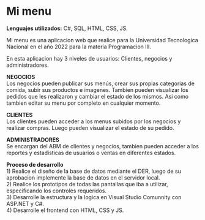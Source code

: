 <h1>Mi menu</h1>

<b>Lenguajes utilizados:</b> C#, SQL, HTML, CSS, JS.

Mi menu es una aplicacion web que realice para la Universidad Tecnologica Nacional en el año 2022 para la materia Programacion III.

En esta aplicacion hay 3 niveles de usuarios: Clientes, negocios y administradores.

<b>NEGOCIOS</b> <br>
Los negocios pueden publicar sus menús, crear sus propias categorias de comida, subir sus productos e imagenes. Tambien pueden visualizar los pedidos que les realizaron y cambiar el estado de los mismos. Asi como tambien editar su menu por completo en cualquier momento.

<b>CLIENTES</b><br>
Los clientes pueden acceder a los menus subidos por los negocios y realizar compras. Luego pueden visualizar el estado de su pedido.

<b>ADMINISTRADORES</b><br>
    Se encargan del ABM de clientes y negocios, tambien pueden acceder a los reportes y estadisticas de usuarios o ventas en diferentes estados.


<b>Proceso de desarrollo</b><br>
    1) Realice el diseño de la base de datos mediante el DER, luego de su aprobacion implemente la base de datos en el servidor local.<br>
    2) Realice los prototipos de todas las pantallas que iba a utilizar, especificando los controles requeridos. <br>
    3) Desarrolle la estructura y la logica en Visual Studio Comunnity con ASP.NET y C#. <br>
    4) Desarrolle el frontend con HTML, CSS y JS. <br>
